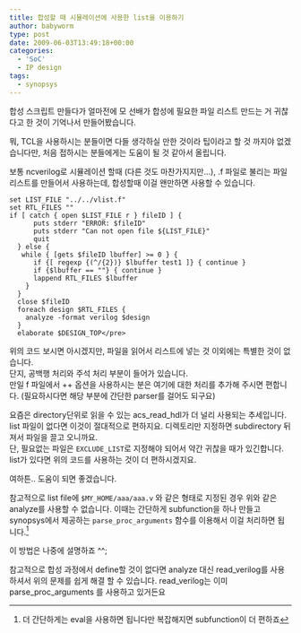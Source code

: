 ```yaml
---
title: 합성할 때 시뮬레이션에 사용한 list을 이용하기
author: babyworm
type: post
date: 2009-06-03T13:49:18+00:00
categories:
  - 'SoC'
  - IP design
tags:
  - synopsys
---
```


합성 스크립트 만들다가 얼마전에 모 선배가 합성에 필요한 파일 리스트 만드는 거 귀찮다고 한 것이 기억나서 만들어봤습니다.

뭐, TCL을 사용하시는 분들이면 다들 생각하실 만한 것이라 팁이라고 할 것 까지야 없겠습니다만, 처음 접하시는 분들에게는 도움이 될 것 같아서 올립니다.

보통 ncverilog로 시뮬레이션 할때 (다른 것도 마찬가지지만…), .f 파일로 불리는 파일리스트를 만들어서 사용하는데, 합성할때 이걸 왠만하면 사용할 수 있습니다.

```
set LIST_FILE "../../vlist.f"
set RTL_FILES ""
if [ catch { open $LIST_FILE r } fileID ] {
      puts stderr "ERROR: $fileID"
      puts stderr "Can not open file ${LIST_FILE}"
      quit
  } else {
   while { [gets $fileID lbuffer] >= 0 } {
      if {[ regexp {(^/{2})} $lbuffer test1 ]} { continue }
      if {$lbuffer == ""} { continue }
      lappend RTL_FILES $lbuffer
    }
  }
  close $fileID
  foreach design $RTL_FILES {
    analyze -format verilog $design
  }
  elaborate $DESIGN_TOP</pre>
```

위의 코드 보시면 아시겠지만, 파일을 읽어서 리스트에 넣는 것 이외에는 특별한 것이 없습니다.
<br>
단지, 공백행 처리와 주석 처리 부분이 들어가 있습니다.
<br>
만일 f 파일에서 ++ 옵션을 사용하시는 분은 여기에 대한 처리를 추가해 주시면 편합니다. (필요하시다면 해당 부분에 간단한 parser를 걸어도 되구요)

요즘은 directory단위로 읽을 수 있는 acs_read_hdl가 더 널리 사용되는 추세입니다. list 파일이 없다면 이것이 절대적으로 편하지요. 디렉토리만 지정하면 subdirectory 뒤져서 파일을 끌고 오니까요.
<br>
단, 필요없는 파일은 `EXCLUDE_LIST`로 지정해야 되어서 약간 귀찮을 때가 있긴합니다.
<br>
list가 있다면 위의 코드를 사용하는 것이 더 편하시겠지요.

여하튼.. 도움이 되면 좋겠습니다.

참고적으로 list file에 `$MY_HOME/aaa/aaa.v` 와 같은 형태로 지정된 경우 위와 같은 analyze를 사용할 수 없습니다. 이때는 간단하게 subfunction을 하나 만들고 synopsys에서 제공하는 `parse_proc_arguments` 함수를 이용해서 이걸 처리하면 됩니다.[^1]

이 방법은 나중에 설명하죠 ^^;

참고적으로 합성 과정에서 define할 것이 없다면 analyze 대신 read_verilog를 사용하셔서 위의 문제를 쉽게 해결 할 수 있습니다. read_verilog는 이미 parse_proc_arguments 를 사용하고 있거든요

[^1]: 더 간단하게는 eval을 사용하면 됩니다만 복잡해지면 subfunction이 더 편하죠
